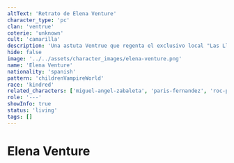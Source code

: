 ```yaml
---
altText: 'Retrato de Elena Venture'
character_type: 'pc'
clan: 'ventrue'
coterie: 'unknown'
cult: 'camarilla'
description: 'Una astuta Ventrue que regenta el exclusivo local "Las Llaves de la Diagonal". Su presencia comandante y habilidad para los negocios la han posicionado como una figura respetada tanto entre mortales como inmortales. Maneja las situaciones diplomáticas con elegancia y astucia.'
hide: false
image: '../../assets/character_images/elena-venture.png'
name: 'Elena Venture'
nationality: 'spanish'
pattern: 'childrenVampireWorld'
race: 'kindred'
related_characters: ['miguel-angel-zabaleta', 'paris-fernandez', 'roc-puyol', 'ezequiel-medina']
role: '---'
showInfo: true
status: 'living'
tags: []
---
```


# Elena Venture
